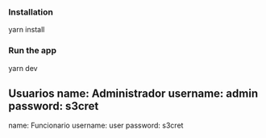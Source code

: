 ### Installation
yarn install
### Run the app
yarn dev

**Usuarios**
name: Administrador
username: admin
password: s3cret
-----------------
name: Funcionario
username: user
password: s3cret